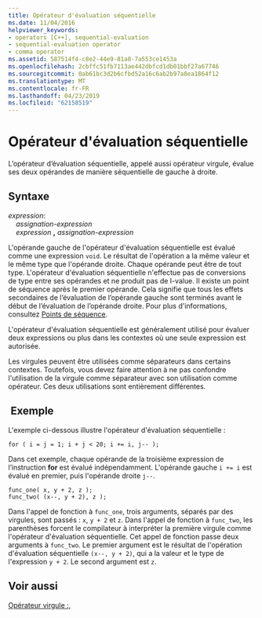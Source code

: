 ```yaml
---
title: Opérateur d'évaluation séquentielle
ms.date: 11/04/2016
helpviewer_keywords:
- operators [C++], sequential-evaluation
- sequential-evaluation operator
- comma operator
ms.assetid: 587514f4-c8e2-44e9-81a8-7a553ce1453a
ms.openlocfilehash: 2cbffc51fb7113ae442dbfcd1db01bbf27a67746
ms.sourcegitcommit: 0ab61bc3d2b6cfbd52a16c6ab2b97a8ea1864f12
ms.translationtype: MT
ms.contentlocale: fr-FR
ms.lasthandoff: 04/23/2019
ms.locfileid: "62158519"
---
```

# <a name="sequential-evaluation-operator"></a>Opérateur d'évaluation séquentielle

L’opérateur d’évaluation séquentielle, appelé aussi opérateur virgule, évalue ses deux opérandes de manière séquentielle de gauche à droite.

## <a name="syntax"></a>Syntaxe

*expression*:<br/>
&nbsp;&nbsp;&nbsp;&nbsp;*assignation-expression*<br/>
&nbsp;&nbsp;&nbsp;&nbsp;*expression* **,** *assignation-expression*

L'opérande gauche de l'opérateur d'évaluation séquentielle est évalué comme une expression `void`. Le résultat de l'opération a la même valeur et le même type que l'opérande droite. Chaque opérande peut être de tout type. L'opérateur d'évaluation séquentielle n'effectue pas de conversions de type entre ses opérandes et ne produit pas de l-value. Il existe un point de séquence après le premier opérande. Cela signifie que tous les effets secondaires de l’évaluation de l’opérande gauche sont terminés avant le début de l’évaluation de l’opérande droite. Pour plus d'informations, consultez [Points de séquence](../c-language/c-sequence-points.md).

L'opérateur d'évaluation séquentielle est généralement utilisé pour évaluer deux expressions ou plus dans les contextes où une seule expression est autorisée.

Les virgules peuvent être utilisées comme séparateurs dans certains contextes. Toutefois, vous devez faire attention à ne pas confondre l'utilisation de la virgule comme séparateur avec son utilisation comme opérateur. Ces deux utilisations sont entièrement différentes.

## <a name="example"></a> Exemple

L'exemple ci-dessous illustre l'opérateur d'évaluation séquentielle :

```
for ( i = j = 1; i + j < 20; i += i, j-- );
```

Dans cet exemple, chaque opérande de la troisième expression de l’instruction **for** est évalué indépendamment. L'opérande gauche `i += i` est évalué en premier, puis l'opérande droite `j--`.

```
func_one( x, y + 2, z );
func_two( (x--, y + 2), z );
```

Dans l'appel de fonction à `func_one`, trois arguments, séparés par des virgules, sont passés : `x`, `y + 2` et `z`. Dans l'appel de fonction à `func_two`, les parenthèses forcent le compilateur à interpréter la première virgule comme l'opérateur d'évaluation séquentielle. Cet appel de fonction passe deux arguments à `func_two`. Le premier argument est le résultat de l'opération d'évaluation séquentielle `(x--, y + 2)`, qui a la valeur et le type de l'expression `y + 2`. Le second argument est `z`.

## <a name="see-also"></a>Voir aussi

[Opérateur virgule :,](../cpp/comma-operator.md)
